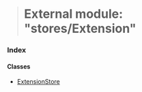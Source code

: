 > # External module: "stores/Extension"

### Index

#### Classes

* [ExtensionStore](../classes/_stores_extension_.extensionstore.md)